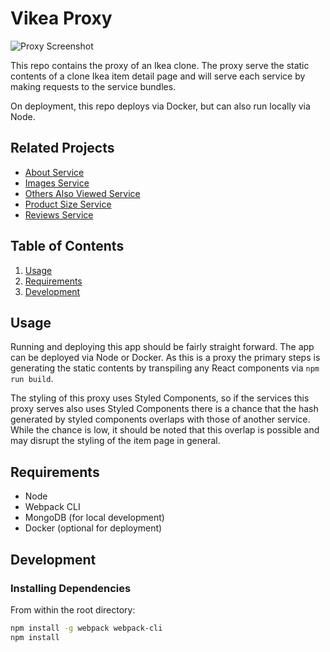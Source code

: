 # Vikea Proxy

![Proxy Screenshot](https://fecvikingsvbao.s3.us-west-1.amazonaws.com/proxy_screenshot.png)

This repo contains the proxy of an Ikea clone. The proxy serve the static contents of a clone Ikea item detail page and will serve each service by making requests to the service bundles.

On deployment, this repo deploys via Docker, but can also run locally via Node.

## Related Projects

- [About Service](https://github.com/IKEA-Vikings/kim-service-1)
- [Images Service](https://github.com/IKEA-Vikings/phucci-service-1)
- [Others Also Viewed Service](https://github.com/IKEA-Vikings/vbao-others-also-viewed)
- [Product Size Service](https://github.com/IKEA-Vikings/vbao-product-size)
- [Reviews Service](https://github.com/IKEA-Vikings/josh-service-reviews)

## Table of Contents

1. [Usage](#Usage)
1. [Requirements](#requirements)
1. [Development](#development)

## Usage

Running and deploying this app should be fairly straight forward. The app can be deployed via Node or Docker. As this is a proxy the primary steps is generating the static contents by transpiling any React components via `npm run build`.

The styling of this proxy uses Styled Components, so if the services this proxy serves also uses Styled Components there is a chance that the hash generated by styled components overlaps with those of another service. While the chance is low, it should be noted that this overlap is possible and may disrupt the styling of the item page in general.

## Requirements

- Node
- Webpack CLI
- MongoDB (for local development)
- Docker (optional for deployment)

## Development

### Installing Dependencies

From within the root directory:

```sh
npm install -g webpack webpack-cli
npm install
```
